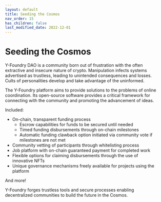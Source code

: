 ```yaml
---
layout: default
title: Seeding the Cosmos
nav_order: 15
has_children: false
last_modified_date: 2022-12-01
---
```


Seeding the Cosmos
=======================

Y-Foundry DAO is a community born out of frustration with the often extractive and insecure nature of crypto. Manipulation infects systems advertised as trustless, leading to unintended consequences and losses. Cults of personalities develop and take advantage of the uninformed.

The Y-Foundry platform aims to provide solutions to the problems of online coordination. Its open-source software provides a critical framework for connecting with the community and promoting the advancement of ideas.

Included:
- On-chain, transparent funding process
    - Escrow capabilities for funds to be secured until needed
    - Timed funding disbursements through on-chain milestones
    - Automatic funding clawback option initiated via community vote if milestones are not met
- Community vetting of participants through whitelisting process 
- Job platform with on-chain guaranteed payment for completed work
- Flexible options for claiming disbursements through the use of innovative NFTs
- Unique governance mechanisms freely available for projects using the platform


And more!


Y-Foundry forges trustless tools and secure processes enabling decentralized communities to build the future in the Cosmos.
